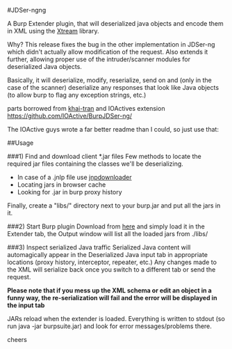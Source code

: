 #JDSer-ngng



A Burp Extender plugin, that will deserialized java objects and encode them in XML using the [Xtream](http://xstream.codehaus.org/) library.

Why? This release fixes the bug in the other implementation in JDSer-ng which didn't actually allow modification of the request. Also extends it further, allowing proper use of the intruder/scanner modules for deserialized Java objects. 

Basically, it will deserialize, modify, reserialize, send on and (only in the case of the scanner) deserialize any responses that look like Java objects (to allow burp to flag any exception strings, etc.)

parts borrowed from [khai-tran](https://github.com/khai-tran/BurpJDSer) and IOActives extension https://github.com/IOActive/BurpJDSer-ng/

The IOActive guys wrote a far better readme than I could, so just use that:

##Usage

###1) Find and download client *.jar files
Few methods to locate the required jar files containing the classes we'll be deserializing.
* In case of a .jnlp file use [jnpdownloader](https://code.google.com/p/jnlpdownloader/)
* Locating jars in browser cache
* Looking for .jar in burp proxy history

Finally, create a "libs/" directory next to your burp.jar and put all the jars in it.

###2) Start Burp plugin
Download from [here](https://github.com/jonmurrayncc/JDSer-ngng/raw/master/Executables/BurpJDSer-ngng.jar) and simply load it in the Extender tab, the Output window will list all the loaded jars from ./libs/ 


###3) Inspect serialized Java traffic
Serialized Java content will automagically appear in the Deserialized Java input tab in appropriate locations (proxy history, interceptor, repeater, etc.)
Any changes made to the XML will serialize back once you switch to a different tab or send the request.

**Please note that if you mess up the XML schema or edit an object in a funny way, the re-serialization will fail and the error will be displayed in the input tab**

JARs reload when the extender is loaded. Everything is written to stdout (so run java -jar burpsuite.jar) and look for error messages/problems there.

cheers
